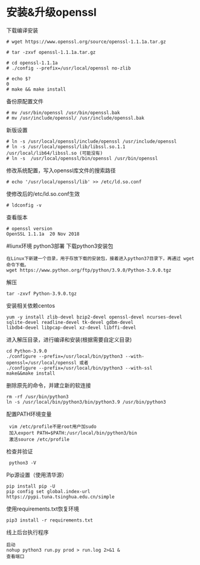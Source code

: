 # 安装&升级openssl
下载编译安装
```
# wget https://www.openssl.org/source/openssl-1.1.1a.tar.gz

# tar -zxvf openssl-1.1.1a.tar.gz

# cd openssl-1.1.1a 
# ./config --prefix=/usr/local/openssl no-zlib

# echo $?
0
# make && make install
```
备份原配置文件
```
# mv /usr/bin/openssl /usr/bin/openssl.bak
# mv /usr/include/openssl/ /usr/include/openssl.bak
```
新版设置
```
# ln -s /usr/local/openssl/include/openssl /usr/include/openssl
# ln -s /usr/local/openssl/lib/libssl.so.1.1 /usr/local/lib64/libssl.so (可能没有)
# ln -s  /usr/local/openssl/bin/openssl /usr/bin/openssl
```
修改系统配置，写入openssl库文件的搜索路径
```
# echo '/usr/local/openssl/lib' >> /etc/ld.so.conf
```
使修改后的/etc/ld.so.conf生效
```
# ldconfig -v
```
查看版本
```
# openssl version
OpenSSL 1.1.1a  20 Nov 2018
```

#liunx环境 python3部署
下载python3安装包
```
在Linux下新建一个目录，用于存放下载的安装包，接着进入python37目录下，再通过 wget 命令下载。
wget https://www.python.org/ftp/python/3.9.0/Python-3.9.0.tgz
```
解压
```
tar -zxvf Python-3.9.0.tgz
```
安装相关依赖centos
```
yum -y install zlib-devel bzip2-devel openssl-devel ncurses-devel sqlite-devel readline-devel tk-devel gdbm-devel 
libdb4-devel libpcap-devel xz-devel libffi-devel
```
进入解压目录，进行编译和安装(根据需要自定义目录)
```
cd Python-3.9.0
./configure --prefix=/usr/local/bin/python3 --with-openssl=/usr/local/openssl 或者
./configure --prefix=/usr/local/bin/python3 --with-ssl
make&&make install
```
删除原先的命令，并建立新的软连接
```
rm -rf /usr/bin/python3
ln -s /usr/local/bin/python3/bin/python3.9 /usr/bin/python3
```
配置PATH环境变量
```
 vim /etc/profile不是root用户加sudo 
 加入export PATH=$PATH:/usr/local/bin/python3/bin
 激活source /etc/profile
```
检查并验证
```
 python3 -V
```
Pip源设置（使用清华源）
```
pip install pip -U
pip config set global.index-url https://pypi.tuna.tsinghua.edu.cn/simple
```
使用requirements.txt恢复环境
```
pip3 install -r requirements.txt
```
线上后台执行程序
```
启动
nohup python3 run.py prod > run.log 2>&1 &
查看端口
```
